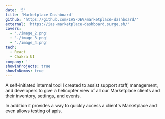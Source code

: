 ```yaml
---
date: '5'
title: 'Marketplace Dashboard'
github: 'https://github.com/IAS-DEV/marketplace-dashboard/'
external: 'https://ias-marketplace-dashboard.surge.sh/'
covers:
  - './image_2.png'
  - './image_3.png'
  - './image_4.png'
tech:
  - React
  - Chakra UI
company: ''
showInProjects: true
showInDemos: true
---
```


A self-initiated internal tool I created to assist support staff, management, and developers to give a helicopter view of all our Marketplace clients and their inventory, settings, and events.

In addition it provides a way to quickly access a client's Marketplace and even allows testing of apis.

